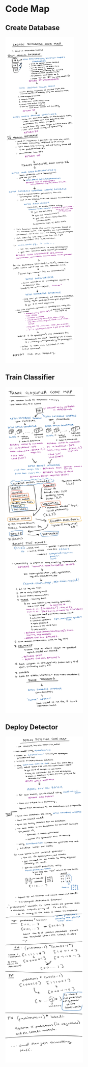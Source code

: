# Code Map 

## Create Database 

![database](Create_Database.png)

## Train Classifier 

![train_class](Train_Classifier.png)

## Deploy Detector 

![deploy](Deploy_Detector.png)
